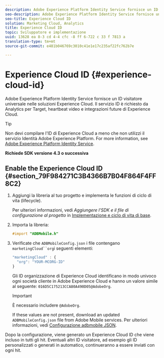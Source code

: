 ```yaml
---
description: Adobe Experience Platform Identity Service fornisce un ID visitatore universale nelle soluzioni Experience Cloud. Il servizio ID è richiesto da Analytics per Target, heartbeat video e integrazioni future di Experience Cloud.
seo-description: Adobe Experience Platform Identity Service fornisce un ID visitatore universale nelle soluzioni Experience Cloud. Il servizio ID è richiesto da Analytics per Target, heartbeat video e integrazioni future di Experience Cloud.
seo-title: Experience Cloud ID
solution: Marketing Cloud, Analytics
title: Experience Cloud ID
topic: Sviluppatore e implementazione
uuid: 13628 ea 8-3 cd 4-4 cfc -8 ff 6-722 c 33 f 7813 a
translation-type: tm+mt
source-git-commit: e481b046769c3010c41e1e17c235af22fc762b7e

---
```



# Experience Cloud ID {#experience-cloud-id}

Adobe Experience Platform Identity Service fornisce un ID visitatore universale nelle soluzioni Experience Cloud. Il servizio ID è richiesto da Analytics per Target, heartbeat video e integrazioni future di Experience Cloud.

>[!TIP]
>
>Non devi compilare l'ID di Experience Cloud a meno che non utilizzi il servizio Identità Adobe Experience Platform. For more information, see [Adobe Experience Platform Identity Service](https://marketing.adobe.com/resources/help/en_US/mcvid/).

**Richiede SDK versione 4.3 o successiva**

## Enable the Experience Cloud ID {#section_79F984271C3B4366B7B04F864F4FF8C2}

1. Aggiungi la libreria al tuo progetto e implementa le funzioni di ciclo di vita (lifecycle).

   Per ulteriori informazioni, vedi *Aggiungere l'SDK e il file di configurazione al progetto* in [Implementazione e ciclo di vita di base](/help/ios/getting-started/dev-qs.md).
1. Importa la libreria:

   ```objective-c
   #import "ADBMobile.h"
   ```

1. Verificate che `ADBMobileConfig.json` i file contengano `marketingCloud``org`i seguenti elementi:

   ```js
   "marketingCloud" : { 
     "org": "YOUR-MCORG-ID" 
   }
   ```

   Gli ID organizzazione di Experience Cloud identificano in modo univoco ogni società cliente in Adobe Experience Cloud e hanno un valore simile al seguente: `016D5C175213CCA80A490D05@AdobeOrg`.

   >[!IMPORTANT]
   >
   >È necessario includere `@AdobeOrg`.

   If these values are not present, download an updated `ADBMobileConfig.json` file from Adobe Mobile services. Per ulteriori informazioni, vedi [Configurazione adbmobile JSON](/help/ios/getting-started/requirements.md).

Dopo la configurazione, viene generato un Experience Cloud ID che viene incluso in tutti gli hit. Eventuali altri ID visitatore, ad esempio gli ID personalizzati o generati in automatico, continueranno a essere inviati con ogni hit.
